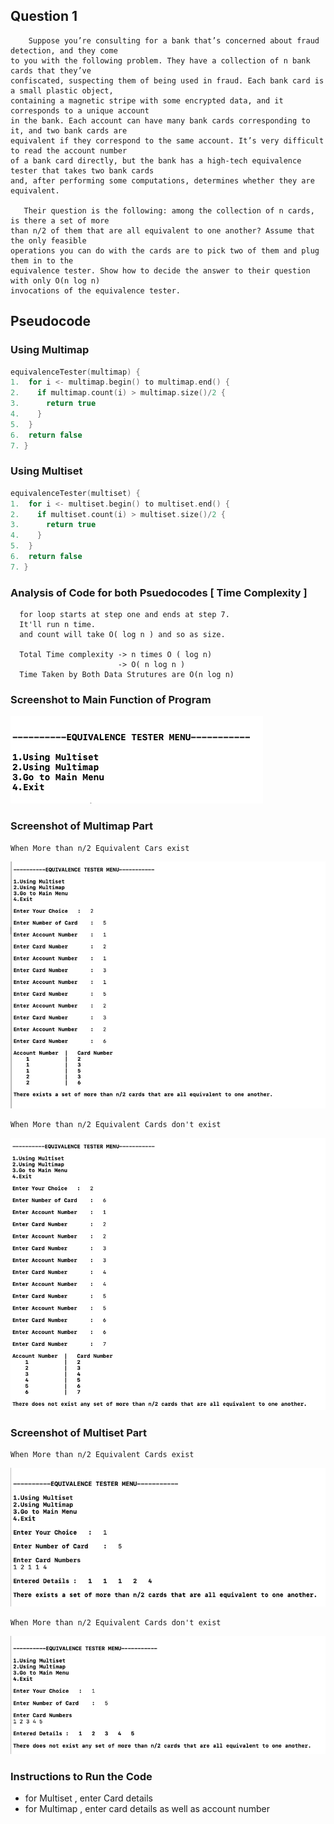 ## Question 1
```
    Suppose you’re consulting for a bank that’s concerned about fraud detection, and they come 
to you with the following problem. They have a collection of n bank cards that they’ve 
confiscated, suspecting them of being used in fraud. Each bank card is a small plastic object,
containing a magnetic stripe with some encrypted data, and it corresponds to a unique account 
in the bank. Each account can have many bank cards corresponding to it, and two bank cards are 
equivalent if they correspond to the same account. It’s very difficult to read the account number 
of a bank card directly, but the bank has a high-tech equivalence tester that takes two bank cards 
and, after performing some computations, determines whether they are equivalent.

   Their question is the following: among the collection of n cards, is there a set of more 
than n/2 of them that are all equivalent to one another? Assume that the only feasible 
operations you can do with the cards are to pick two of them and plug them in to the 
equivalence tester. Show how to decide the answer to their question with only O(n log n) 
invocations of the equivalence tester.
```
## Pseudocode

### Using Multimap

```cpp
equivalenceTester(multimap) {
1.  for i <- multimap.begin() to multimap.end() {
2.    if multimap.count(i) > multimap.size()/2 {
3.      return true
4.    }
5.  }
6.  return false
7. }     
```

### Using Multiset

```cpp
equivalenceTester(multiset) {
1.  for i <- multiset.begin() to multiset.end() {
2.    if multiset.count(i) > multiset.size()/2 {
3.      return true
4.    }
5.  }
6.  return false
7. } 
```

### Analysis of Code for both Psuedocodes [ Time Complexity ]
```
  for loop starts at step one and ends at step 7.
  It'll run n time.
  and count will take O( log n ) and so as size.
  
  Total Time complexity -> n times O ( log n) 
                        -> O( n log n )
  Time Taken by Both Data Strutures are O(n log n)
```


### Screenshot to Main Function of Program
![q1](./main.png)

### Screenshot of Multimap Part

```
When More than n/2 Equivalent Cars exist
```
![q1](./multimap_exist.png)

```
When More than n/2 Equivalent Cards don't exist
```
![q1](./multimap_nexist.png)


### Screenshot of Multiset Part

```
When More than n/2 Equivalent Cards exist
```

![q1](./multiset_exist.png)

```
When More than n/2 Equivalent Cards don't exist
```
![q1](./multiset_nexist.png)


### Instructions to Run the Code
- for Multiset , enter Card details
- for Multimap , enter card details as well as account number

